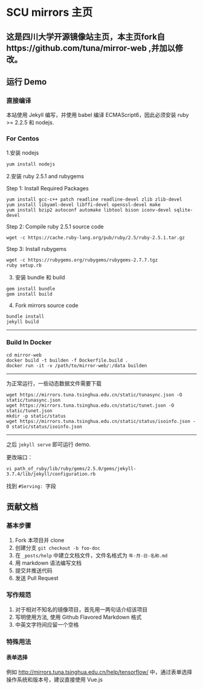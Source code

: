 # SCU mirrors 主页
## 这是四川大学开源镜像站主页，本主页fork自https://github.com/tuna/mirror-web ,并加以修改。

## 运行 Demo

### 直接编译

本站使用 Jekyll 编写，并使用 babel 编译 ECMAScript6，因此必须安装 ruby >= 2.2.5 和 nodejs.

### For Centos
1.安装 nodejs
```
yum install nodejs
```
2.安装 ruby 2.5.1 and rubygems

Step 1: Install Required Packages
```
yum install gcc-c++ patch readline readline-devel zlib zlib-devel
yum install libyaml-devel libffi-devel openssl-devel make
yum install bzip2 autoconf automake libtool bison iconv-devel sqlite-devel
```
Step 2: Compile ruby 2.5.1 source code
```
wget -c https://cache.ruby-lang.org/pub/ruby/2.5/ruby-2.5.1.tar.gz
```
Step 3: Install rubygems
```
wget -c https://rubygems.org/rubygems/rubygems-2.7.7.tgz
ruby setup.rb
```
3. 安装 bundle 和 build
```
gem install bundle
gem install build
```
4. Fork mirrors source code

```
bundle install
jekyll build
```
------------------
### Build In Docker
```
cd mirror-web
docker build -t builden -f Dockerfile.build .
docker run -it -v /path/to/mirror-web/:/data builden
```
------------------
为正常运行，一些动态数据文件需要下载

```
wget https://mirrors.tuna.tsinghua.edu.cn/static/tunasync.json -O static/tunasync.json
wget https://mirrors.tuna.tsinghua.edu.cn/static/tunet.json -O static/tunet.json
mkdir -p static/status
wget https://mirrors.tuna.tsinghua.edu.cn/static/status/isoinfo.json -O static/status/isoinfo.json
```
------------------
之后 `jekyll serve` 即可运行 demo.

更改端口：
```
vi path_of_ruby/lib/ruby/gems/2.5.0/gems/jekyll-3.7.4/lib/jekyll/configuration.rb
```
找到 `#Serving: `字段

## 贡献文档

### 基本步骤

1. Fork 本项目并 clone
2. 创建分支 `git checkout -b foo-doc`
3. 在 `_posts/help` 中建立文档文件，文件名格式为 `年-月-日-名称.md`
4. 用 markdown 语法编写文档
5. 提交并推送代码
6. 发送 Pull Request

### 写作规范

1. 对于相对不知名的镜像项目，首先用一两句话介绍该项目
2. 写明使用方法, 使用 Github Flavored Markdown 格式
3. 中英文字符间应留一个空格

### 特殊用法

#### 表单选择
例如 <http://mirrors.tuna.tsinghua.edu.cn/help/tensorflow/> 中，通过表单选择操作系统和版本号，建议直接使用 Vue.js
